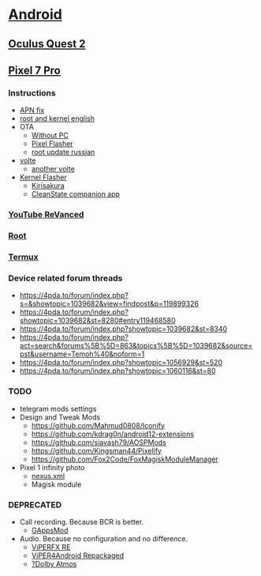 # [Android](../README.md)

## [Oculus Quest 2](oculus.md)

## [Pixel 7 Pro](https://4pda.to/forum/index.php?showtopic=1039682)

### Instructions

- [APN fix](https://4pda.to/forum/index.php?showtopic=1030072&view=findpost&p=117115914)
- [root and kernel english](https://xdaforums.com/t/november-12-2023-up1a-231105-003-a1-for-jp-carriers-unlock-bootloader-root-pixel-7-pro-cheetah-safetynet.4502805/)
- OTA
  - [Without PC](https://github.com/topjohnwu/Magisk/blob/master/docs/ota.md#devices-with-ab-partitions)
  - [Pixel Flasher](https://github.com/badabing2005/PixelFlasher)
  - [root update russian](https://4pda.to/forum/index.php?s=&showtopic=1063306&view=findpost&p=120901180)
- [volte](https://4pda.to/forum/index.php?showtopic=1039682&view=findpost&p=118422509)
  - [another volte](https://github.com/swangjang/Pixel-Redbull-Carrier-Patch)
- [Kernel Flasher](https://github.com/capntrips/KernelFlasher)
  - [Kirisakura](https://xdaforums.com/t/kernel-08-11-2023-android-14-0-0-stable-kirisakura_raviantah-2-0-2-for-pixel-7-pro-aka-pantah.4509795/)
  - [CleanState companion app](https://xdaforums.com/t/kernel-cleanslate-t1-5-1-u2-5-0-s2s-adblock-vib-batterysvr-oct-5.4509793/)

### [YouTube ReVanced](revanced.md)

### [Root](root.md)

### [Termux](termux.md)

### Device related forum threads

- <https://4pda.to/forum/index.php?s=&showtopic=1039682&view=findpost&p=119899326>
- <https://4pda.to/forum/index.php?showtopic=1039682&st=8280#entry119468580>
- <https://4pda.to/forum/index.php?showtopic=1039682&st=8340>
- <https://4pda.to/forum/index.php?act=search&forums%5B%5D=863&topics%5B%5D=1039682&source=pst&username=Temoh%40&noform=1>
- <https://4pda.to/forum/index.php?showtopic=1056929&st=520>
- <https://4pda.to/forum/index.php?showtopic=1060116&st=80>

### TODO

- telegram mods settings
- Design and Tweak Mods
  - <https://github.com/Mahmud0808/Iconify>
  - <https://github.com/kdrag0n/android12-extensions>
  - <https://github.com/siavash79/AOSPMods>
  - <https://github.com/Kingsman44/Pixelify>
  - <https://github.com/Fox2Code/FoxMagiskModuleManager>
- Pixel 1 infinity photo
  - [nexus.xml](https://4pda.to/forum/index.php?s=&showtopic=915369&view=findpost&p=112909048)
  - Magisk module

### DEPRECATED

- Call recording. Because BCR is better.
  - [GAppsMod](https://github.com/jacopotediosi/GAppsMod)
- Audio. Because no configuration and no difference.
  - [ViPERFX RE](https://github.com/AndroidAudioMods/ViPERFX_RE)
  - [ViPER4Android Repackaged](https://github.com/programminghoch10/ViPER4AndroidRepackaged)
  - [?Dolby Atmos](https://gitlab.com/reiryuki-the-fixer/dolby-atmos-magic-revision-magisk-module)
